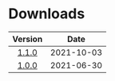 # Downloads
| Version | Date |
| :---: | --- |
| [1.1.0](https://github.com/b3dgs/lionheart-remake/releases/tag/v1.1.0) | 2021-10-03 |
| [1.0.0](https://github.com/b3dgs/lionheart-remake/releases/tag/v1.0.0) | 2021-06-30 |